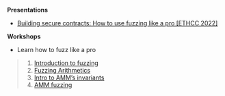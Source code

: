 **Presentations**
- [Building secure contracts: How to use fuzzing like a pro [ETHCC 2022]](https://www.youtube.com/watch?v=1eBa9gouZzc)

**Workshops**
- Learn how to fuzz like a pro

> 1. [Introduction to fuzzing](https://www.youtube.com/watch?v=QofNQxW_K08)
> 2. [Fuzzing Arithmetics](https://www.youtube.com/watch?v=9P7sqE6hILM)
> 3. [Intro to AMM’s invariants](https://www.youtube.com/watch?v=n0RaKKVTGvA)
> 4. [AMM fuzzing](https://www.youtube.com/watch?v=OPDA0L9SeNI)